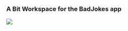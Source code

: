 ### A Bit Workspace for the BadJokes app

![](https://user-images.githubusercontent.com/49904302/82163669-545b6600-98b5-11ea-91ac-b63534416605.png)